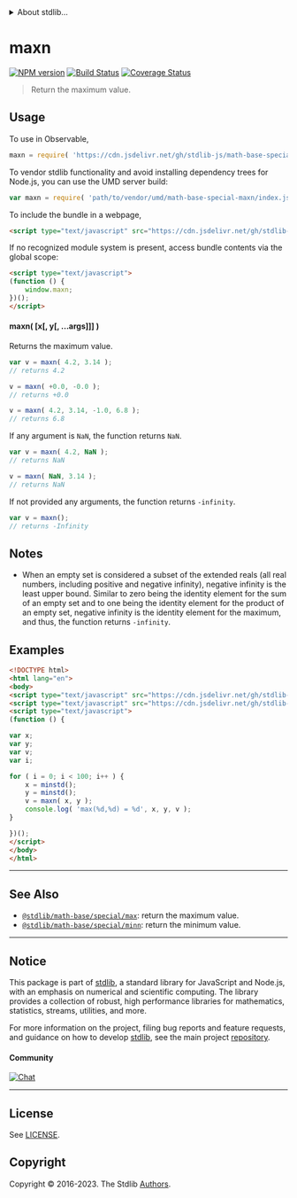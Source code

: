 <!--

@license Apache-2.0

Copyright (c) 2018 The Stdlib Authors.

Licensed under the Apache License, Version 2.0 (the "License");
you may not use this file except in compliance with the License.
You may obtain a copy of the License at

   http://www.apache.org/licenses/LICENSE-2.0

Unless required by applicable law or agreed to in writing, software
distributed under the License is distributed on an "AS IS" BASIS,
WITHOUT WARRANTIES OR CONDITIONS OF ANY KIND, either express or implied.
See the License for the specific language governing permissions and
limitations under the License.

-->


<details>
  <summary>
    About stdlib...
  </summary>
  <p>We believe in a future in which the web is a preferred environment for numerical computation. To help realize this future, we've built stdlib. stdlib is a standard library, with an emphasis on numerical and scientific computation, written in JavaScript (and C) for execution in browsers and in Node.js.</p>
  <p>The library is fully decomposable, being architected in such a way that you can swap out and mix and match APIs and functionality to cater to your exact preferences and use cases.</p>
  <p>When you use stdlib, you can be absolutely certain that you are using the most thorough, rigorous, well-written, studied, documented, tested, measured, and high-quality code out there.</p>
  <p>To join us in bringing numerical computing to the web, get started by checking us out on <a href="https://github.com/stdlib-js/stdlib">GitHub</a>, and please consider <a href="https://opencollective.com/stdlib">financially supporting stdlib</a>. We greatly appreciate your continued support!</p>
</details>

# maxn

[![NPM version][npm-image]][npm-url] [![Build Status][test-image]][test-url] [![Coverage Status][coverage-image]][coverage-url] <!-- [![dependencies][dependencies-image]][dependencies-url] -->

> Return the maximum value.

<!-- Section to include introductory text. Make sure to keep an empty line after the intro `section` element and another before the `/section` close. -->

<section class="intro">

</section>

<!-- /.intro -->

<!-- Package usage documentation. -->



<section class="usage">

## Usage

To use in Observable,

```javascript
maxn = require( 'https://cdn.jsdelivr.net/gh/stdlib-js/math-base-special-maxn@umd/browser.js' )
```

To vendor stdlib functionality and avoid installing dependency trees for Node.js, you can use the UMD server build:

```javascript
var maxn = require( 'path/to/vendor/umd/math-base-special-maxn/index.js' )
```

To include the bundle in a webpage,

```html
<script type="text/javascript" src="https://cdn.jsdelivr.net/gh/stdlib-js/math-base-special-maxn@umd/browser.js"></script>
```

If no recognized module system is present, access bundle contents via the global scope:

```html
<script type="text/javascript">
(function () {
    window.maxn;
})();
</script>
```

#### maxn( \[x\[, y\[, ...args]]] )

Returns the maximum value.

```javascript
var v = maxn( 4.2, 3.14 );
// returns 4.2

v = maxn( +0.0, -0.0 );
// returns +0.0

v = maxn( 4.2, 3.14, -1.0, 6.8 );
// returns 6.8
```

If any argument is `NaN`, the function returns `NaN`.

```javascript
var v = maxn( 4.2, NaN );
// returns NaN

v = maxn( NaN, 3.14 );
// returns NaN
```

If not provided any arguments, the function returns `-infinity`.

```javascript
var v = maxn();
// returns -Infinity
```

</section>

<!-- /.usage -->

<!-- Package usage notes. Make sure to keep an empty line after the `section` element and another before the `/section` close. -->

<section class="notes">

## Notes

-   When an empty set is considered a subset of the extended reals (all real numbers, including positive and negative infinity), negative infinity is the least upper bound. Similar to zero being the identity element for the sum of an empty set and to one being the identity element for the product of an empty set, negative infinity is the identity element for the maximum, and thus, the function returns `-infinity`.

</section>

<!-- /.notes -->

<!-- Package usage examples. -->

<section class="examples">

## Examples

<!-- eslint no-undef: "error" -->

```html
<!DOCTYPE html>
<html lang="en">
<body>
<script type="text/javascript" src="https://cdn.jsdelivr.net/gh/stdlib-js/random-base-minstd-shuffle@umd/browser.js"></script>
<script type="text/javascript" src="https://cdn.jsdelivr.net/gh/stdlib-js/math-base-special-maxn@umd/browser.js"></script>
<script type="text/javascript">
(function () {

var x;
var y;
var v;
var i;

for ( i = 0; i < 100; i++ ) {
    x = minstd();
    y = minstd();
    v = maxn( x, y );
    console.log( 'max(%d,%d) = %d', x, y, v );
}

})();
</script>
</body>
</html>
```

</section>

<!-- /.examples -->

<!-- Section to include cited references. If references are included, add a horizontal rule *before* the section. Make sure to keep an empty line after the `section` element and another before the `/section` close. -->

<section class="references">

</section>

<!-- /.references -->

<!-- Section for related `stdlib` packages. Do not manually edit this section, as it is automatically populated. -->

<section class="related">

* * *

## See Also

-   <span class="package-name">[`@stdlib/math-base/special/max`][@stdlib/math/base/special/max]</span><span class="delimiter">: </span><span class="description">return the maximum value.</span>
-   <span class="package-name">[`@stdlib/math-base/special/minn`][@stdlib/math/base/special/minn]</span><span class="delimiter">: </span><span class="description">return the minimum value.</span>

</section>

<!-- /.related -->

<!-- Section for all links. Make sure to keep an empty line after the `section` element and another before the `/section` close. -->


<section class="main-repo" >

* * *

## Notice

This package is part of [stdlib][stdlib], a standard library for JavaScript and Node.js, with an emphasis on numerical and scientific computing. The library provides a collection of robust, high performance libraries for mathematics, statistics, streams, utilities, and more.

For more information on the project, filing bug reports and feature requests, and guidance on how to develop [stdlib][stdlib], see the main project [repository][stdlib].

#### Community

[![Chat][chat-image]][chat-url]

---

## License

See [LICENSE][stdlib-license].


## Copyright

Copyright &copy; 2016-2023. The Stdlib [Authors][stdlib-authors].

</section>

<!-- /.stdlib -->

<!-- Section for all links. Make sure to keep an empty line after the `section` element and another before the `/section` close. -->

<section class="links">

[npm-image]: http://img.shields.io/npm/v/@stdlib/math-base-special-maxn.svg
[npm-url]: https://npmjs.org/package/@stdlib/math-base-special-maxn

[test-image]: https://github.com/stdlib-js/math-base-special-maxn/actions/workflows/test.yml/badge.svg?branch=main
[test-url]: https://github.com/stdlib-js/math-base-special-maxn/actions/workflows/test.yml?query=branch:main

[coverage-image]: https://img.shields.io/codecov/c/github/stdlib-js/math-base-special-maxn/main.svg
[coverage-url]: https://codecov.io/github/stdlib-js/math-base-special-maxn?branch=main

<!--

[dependencies-image]: https://img.shields.io/david/stdlib-js/math-base-special-maxn.svg
[dependencies-url]: https://david-dm.org/stdlib-js/math-base-special-maxn/main

-->

[chat-image]: https://img.shields.io/gitter/room/stdlib-js/stdlib.svg
[chat-url]: https://app.gitter.im/#/room/#stdlib-js_stdlib:gitter.im

[stdlib]: https://github.com/stdlib-js/stdlib

[stdlib-authors]: https://github.com/stdlib-js/stdlib/graphs/contributors

[umd]: https://github.com/umdjs/umd
[es-module]: https://developer.mozilla.org/en-US/docs/Web/JavaScript/Guide/Modules

[deno-url]: https://github.com/stdlib-js/math-base-special-maxn/tree/deno
[umd-url]: https://github.com/stdlib-js/math-base-special-maxn/tree/umd
[esm-url]: https://github.com/stdlib-js/math-base-special-maxn/tree/esm
[branches-url]: https://github.com/stdlib-js/math-base-special-maxn/blob/main/branches.md

[stdlib-license]: https://raw.githubusercontent.com/stdlib-js/math-base-special-maxn/main/LICENSE

<!-- <related-links> -->

[@stdlib/math/base/special/max]: https://github.com/stdlib-js/math-base-special-max/tree/umd

[@stdlib/math/base/special/minn]: https://github.com/stdlib-js/math-base-special-minn/tree/umd

<!-- </related-links> -->

</section>

<!-- /.links -->
